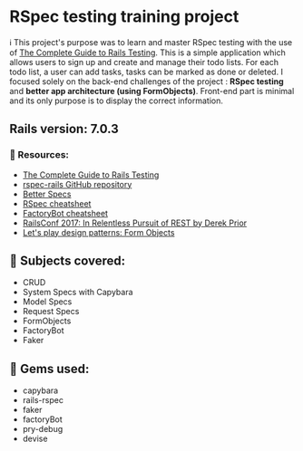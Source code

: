 # RSpec testing training project

ℹ️ This project's purpose was to learn and master  RSpec testing with the use of [The Complete Guide to Rails Testing](https://www.codewithjason.com/complete-guide-to-rails-testing/). This is a simple application which allows users to sign up and create and manage their todo lists. For each todo list, a user can add tasks, tasks can be marked as done or deleted. I focused solely on the back-end challenges of the project : **RSpec testing** and **better app architecture (using FormObjects)**. Front-end part is minimal and its only purpose is to display the correct information.


## Rails version:  7.0.3


### 🔗 Resources:
- [The Complete Guide to Rails Testing](https://www.codewithjason.com/complete-guide-to-rails-testing/)
- [rspec-rails GitHub repository](https://github.com/rspec/rspec-rails)
- [Better Specs](https://www.betterspecs.org/)
- [RSpec cheatsheet](https://devhints.io/rspec)
- [FactoryBot cheatsheet](https://devhints.io/factory_bot)
- [RailsConf 2017: In Relentless Pursuit of REST by Derek Prior](https://www.youtube.com/watch?v=HctYHe-YjnE)
- [Let's play design patterns: Form Objects](https://nimblehq.co/blog/lets-play-design-patterns-form-objects)



## 📖 Subjects covered:

- CRUD
- System Specs with Capybara
- Model Specs
- Request Specs
- FormObjects
- FactoryBot
- Faker

## 💎 Gems used:
- capybara
- rails-rspec
- faker
- factoryBot
- pry-debug
- devise
